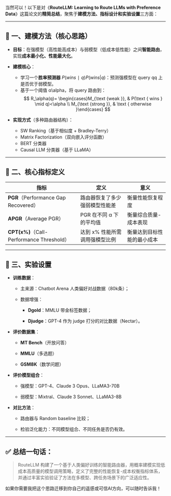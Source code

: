 当然可以！以下是对《**RouteLLM: Learning to Route LLMs with Preference Data**》这篇论文的**精简总结**，聚焦于**建模方法、指标设计和实验设置**三方面：

---

## 🧠 一、建模方法（核心思路）

- **目标**：在强模型（高性能高成本）与弱模型（低成本低性能）之间**智能路由**，实现**成本最小化、性能最大化**。
- **建模核心**：
    - 学习一个**胜率预测器** $P(wins∣q)P(wins | q)$：预测强模型在 query qq 上是否优于弱模型。
    - 基于一个阈值 α\alpha，将 query 路由到：$$
R_\alpha(q)= \begin{cases}M_{\text {weak }}, & P(\text { wins } \mid q)<\alpha \\ M_{\text {strong }}, & \text { otherwise }\end{cases}
$$

- **实现方式**（多种路由器结构）：
    - SW Ranking（基于相似度 + Bradley-Terry）
    - Matrix Factorization（双向嵌入评分函数）
    - BERT 分类器
    - Causal LLM 分类器（基于 LLaMA）

---

## 📏 二、核心指标定义

|指标|定义|意义|
|---|---|---|
|**PGR**（Performance Gap Recovered）|路由器恢复了多少强弱模型性能差|衡量性能恢复程度|
|**APGR**（Average PGR）|PGR 在不同 α 下的平均值|衡量综合质量-成本表现|
|**CPT(x%)**（Call-Performance Threshold）|达到 x% 性能所需调用强模型比例|衡量达到目标性能的最小成本|

---

## 🧪 三、实验设置

- **训练数据**：
    
    - 主来源：Chatbot Arena 人类偏好对战数据（80k条）；
        
    - 数据增强：
        
        - **Dgold**：MMLU 带金标签数据；
            
        - **Djudge**：GPT-4 作为 judge 打分的对比数据（Nectar）。
            
- **评价数据集**：
    
    - **MT Bench**（开放问答）
        
    - **MMLU**（多选题）
        
    - **GSM8K**（数学问题）
        
- **评价模型组合**：
    
    - 强模型：GPT-4、Claude 3 Opus、LLaMA3-70B
        
    - 弱模型：Mixtral、Claude 3 Sonnet、LLaMA3-8B
        
- **对比方法**：
    
    - 路由器与 Random baseline 比较；
        
    - 检验泛化能力：不同模型组合、不同任务是否仍有效。
        

---

## ✅ 总结一句话：

> RouteLLM 构建了一个基于人类偏好训练的智能路由器，用概率建模实现低成本高质量的模型调用策略，定义了完整的性能恢复-成本权衡指标体系，并通过丰富实验验证了方法在多模型、跨任务场景下的广泛适应性。

如果你需要我把这个思路迁移到你自己的遥感或可信AI方向，可以随时告诉我！